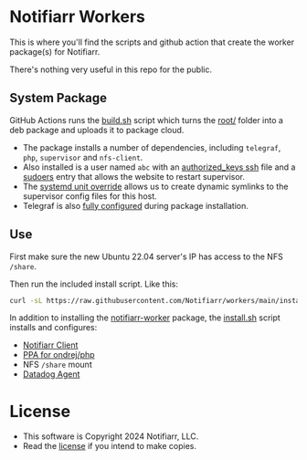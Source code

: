 # Notifiarr Workers

This is where you'll find the scripts and github action that create the worker package(s) for Notifiarr.

There's nothing very useful in this repo for the public.

## System Package

GitHub Actions runs the [build.sh](build.sh) script which turns the [root/](root/) folder into a deb package and uploads it to package cloud.

- The package installs a number of dependencies, including `telegraf`, `php`, `supervisor` and `nfs-client`.
- Also installed is a user named `abc` with an [authorized_keys ssh](root/home/abc/.ssh/authorized_keys)
    file and a [sudoers](root/etc/sudoers.d/workers) entry that allows the website to restart supervisor.
- The [systemd unit override](root/etc/systemd/system/supervisor.service.d/notifiarr.conf)
    allows us to create dynamic symlinks to the supervisor config files for this host.
- Telegraf is also [fully configured](root/etc/telegraf/telegraf.d/notifiarr.conf) during package installation.

## Use

First make sure the new Ubuntu 22.04 server's IP has access to the NFS `/share`.

Then run the included install script. Like this:
```bash
curl -sL https://raw.githubusercontent.com/Notifiarr/workers/main/install.sh | sudo bash
```

In addition to installing the [notifiarr-worker](https://packagecloud.io/app/golift/nonpublic/search?q=notifiarr-worker)
package, the [install.sh](install.sh) script installs and configures:

- [Notifiarr Client](https://github.com/Notifiarr/notifiarr)
- [PPA for ondrej/php](https://launchpad.net/~ondrej/+archive/ubuntu/php)
- NFS `/share` mount
- [Datadog Agent](https://app.datadoghq.com/account/settings/agent/latest?platform=ubuntu)

# License

- This software is Copyright 2024 Notifiarr, LLC.
- Read the [license](LICENSE) if you intend to make copies.